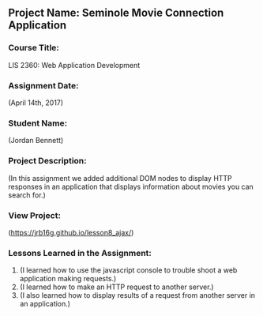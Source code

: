 ## Project Name:  Seminole Movie Connection Application

### Course Title:
LIS 2360:  Web Application Development

### Assignment Date:  
(April 14th, 2017)

### Student Name:  
(Jordan Bennett)

### Project Description:
(In this assignment we added additional DOM nodes to display HTTP responses in an application that displays information about movies you can search for.)

### View Project:
(https://jrb16g.github.io/lesson8_ajax/)

### Lessons Learned in the Assignment:
1. (I learned how to use the javascript console to trouble shoot a web application making requests.)
2. (I learned how to make an HTTP request to another server.)
3. (I also learned how to display results of a request from another server in an application.)
